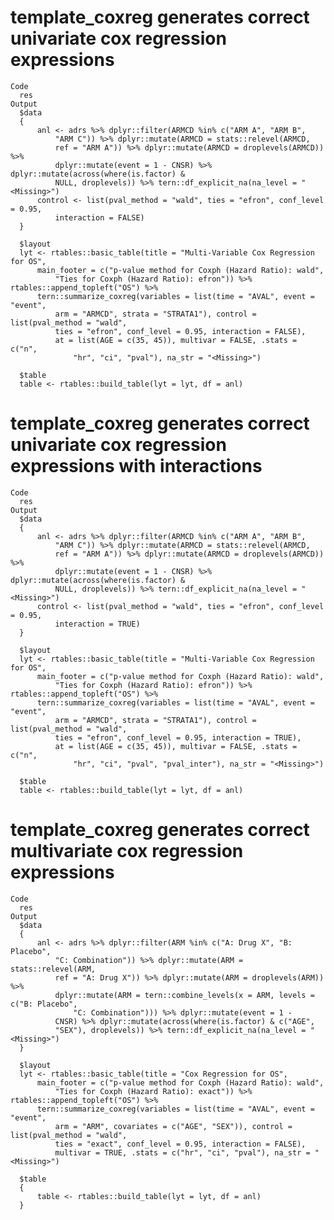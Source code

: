 # template_coxreg generates correct univariate cox regression expressions

    Code
      res
    Output
      $data
      {
          anl <- adrs %>% dplyr::filter(ARMCD %in% c("ARM A", "ARM B", 
              "ARM C")) %>% dplyr::mutate(ARMCD = stats::relevel(ARMCD, 
              ref = "ARM A")) %>% dplyr::mutate(ARMCD = droplevels(ARMCD)) %>% 
              dplyr::mutate(event = 1 - CNSR) %>% dplyr::mutate(across(where(is.factor) & 
              NULL, droplevels)) %>% tern::df_explicit_na(na_level = "<Missing>")
          control <- list(pval_method = "wald", ties = "efron", conf_level = 0.95, 
              interaction = FALSE)
      }
      
      $layout
      lyt <- rtables::basic_table(title = "Multi-Variable Cox Regression for OS", 
          main_footer = c("p-value method for Coxph (Hazard Ratio): wald", 
              "Ties for Coxph (Hazard Ratio): efron")) %>% rtables::append_topleft("OS") %>% 
          tern::summarize_coxreg(variables = list(time = "AVAL", event = "event", 
              arm = "ARMCD", strata = "STRATA1"), control = list(pval_method = "wald", 
              ties = "efron", conf_level = 0.95, interaction = FALSE), 
              at = list(AGE = c(35, 45)), multivar = FALSE, .stats = c("n", 
                  "hr", "ci", "pval"), na_str = "<Missing>")
      
      $table
      table <- rtables::build_table(lyt = lyt, df = anl)
      

# template_coxreg generates correct univariate cox regression expressions with interactions

    Code
      res
    Output
      $data
      {
          anl <- adrs %>% dplyr::filter(ARMCD %in% c("ARM A", "ARM B", 
              "ARM C")) %>% dplyr::mutate(ARMCD = stats::relevel(ARMCD, 
              ref = "ARM A")) %>% dplyr::mutate(ARMCD = droplevels(ARMCD)) %>% 
              dplyr::mutate(event = 1 - CNSR) %>% dplyr::mutate(across(where(is.factor) & 
              NULL, droplevels)) %>% tern::df_explicit_na(na_level = "<Missing>")
          control <- list(pval_method = "wald", ties = "efron", conf_level = 0.95, 
              interaction = TRUE)
      }
      
      $layout
      lyt <- rtables::basic_table(title = "Multi-Variable Cox Regression for OS", 
          main_footer = c("p-value method for Coxph (Hazard Ratio): wald", 
              "Ties for Coxph (Hazard Ratio): efron")) %>% rtables::append_topleft("OS") %>% 
          tern::summarize_coxreg(variables = list(time = "AVAL", event = "event", 
              arm = "ARMCD", strata = "STRATA1"), control = list(pval_method = "wald", 
              ties = "efron", conf_level = 0.95, interaction = TRUE), 
              at = list(AGE = c(35, 45)), multivar = FALSE, .stats = c("n", 
                  "hr", "ci", "pval", "pval_inter"), na_str = "<Missing>")
      
      $table
      table <- rtables::build_table(lyt = lyt, df = anl)
      

# template_coxreg generates correct multivariate cox regression expressions

    Code
      res
    Output
      $data
      {
          anl <- adrs %>% dplyr::filter(ARM %in% c("A: Drug X", "B: Placebo", 
              "C: Combination")) %>% dplyr::mutate(ARM = stats::relevel(ARM, 
              ref = "A: Drug X")) %>% dplyr::mutate(ARM = droplevels(ARM)) %>% 
              dplyr::mutate(ARM = tern::combine_levels(x = ARM, levels = c("B: Placebo", 
                  "C: Combination"))) %>% dplyr::mutate(event = 1 - 
              CNSR) %>% dplyr::mutate(across(where(is.factor) & c("AGE", 
              "SEX"), droplevels)) %>% tern::df_explicit_na(na_level = "<Missing>")
      }
      
      $layout
      lyt <- rtables::basic_table(title = "Cox Regression for OS", 
          main_footer = c("p-value method for Coxph (Hazard Ratio): wald", 
              "Ties for Coxph (Hazard Ratio): exact")) %>% rtables::append_topleft("OS") %>% 
          tern::summarize_coxreg(variables = list(time = "AVAL", event = "event", 
              arm = "ARM", covariates = c("AGE", "SEX")), control = list(pval_method = "wald", 
              ties = "exact", conf_level = 0.95, interaction = FALSE), 
              multivar = TRUE, .stats = c("hr", "ci", "pval"), na_str = "<Missing>")
      
      $table
      {
          table <- rtables::build_table(lyt = lyt, df = anl)
      }
      

